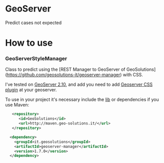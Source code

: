 # GeoServer
Predict cases not expected

# How to use
### GeoServerStyleManager
Class to predict using the [REST Manager to GeoServer of GeoSolutions] (https://github.com/geosolutions-it/geoserver-manager) with CSS.

I've tested on [GeoServer 2.10](https://sourceforge.net/projects/geoserver/files/GeoServer/2.10.0/), and add you need to add [Geoserver CSS plugin](https://sourceforge.net/projects/geoserver/files/GeoServer/2.10.0/extensions/geoserver-2.10.0-css-plugin.zip/download) at your geoserver.

To use in your project it's necessary include the [lib](http://maven.geo-solutions.it/it/geosolutions/geoserver-manager/1.7.0/geoserver-manager-1.7.0.jar) or dependencies if you use Maven:

```xml
   <repository>
      <id>GeoSolutions</id>
      <url>http://maven.geo-solutions.it/</url>
   </repository>
```

```xml
  <dependency>
    <groupId>it.geosolutions</groupId>
    <artifactId>geoserver-manager</artifactId>
    <version>1.7.0</version>
  </dependency>
```
